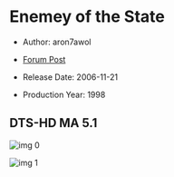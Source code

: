 # Enemey of the State

* Author: aron7awol

* [Forum Post](https://www.avsforum.com/threads/bass-eq-for-filtered-movies.2995212/post-58413084)

* Release Date: 2006-11-21
* Production Year: 1998

## DTS-HD MA 5.1

![img 0](https://i.imgur.com/Hp1drR7.jpg)

![img 1](https://i.imgur.com/Wnfq0et.png)

